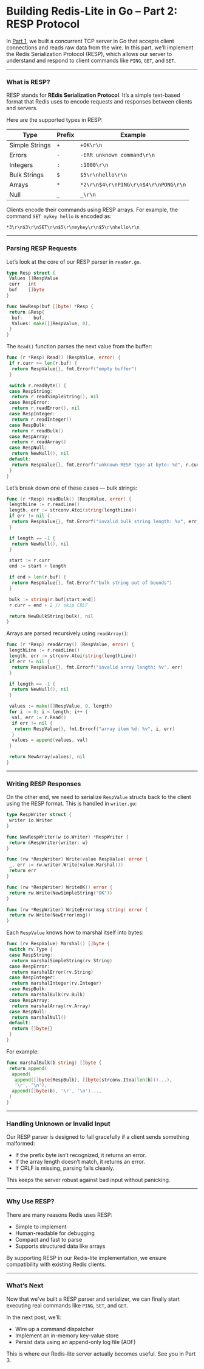 # Building Redis-Lite in Go – Part 2: RESP Protocol

In [Part 1](./part1.md), we built a concurrent TCP server in Go that accepts client connections and reads raw data from the wire. In this part, we’ll implement the Redis Serialization Protocol (RESP), which allows our server to understand and respond to client commands like `PING`, `GET`, and `SET`.

---

### What is RESP?

RESP stands for **REdis Serialization Protocol**. It’s a simple text-based format that Redis uses to encode requests and responses between clients and servers.

Here are the supported types in RESP:

| Type              | Prefix | Example                      |
|-------------------|--------|------------------------------|
| Simple Strings    | `+`    | `+OK\r\n`                    |
| Errors            | `-`    | `-ERR unknown command\r\n`   |
| Integers          | `:`    | `:1000\r\n`                  |
| Bulk Strings      | `$`    | `$5\r\nhello\r\n`            |
| Arrays            | `*`    | `*2\r\n$4\r\nPING\r\n$4\r\nPONG\r\n` |
| Null              | `_`    | `_\r\n`                      |

Clients encode their commands using RESP arrays. For example, the command `SET mykey hello` is encoded as:

```
*3\r\n$3\r\nSET\r\n$5\r\nmykey\r\n$5\r\nhello\r\n
```

---

### Parsing RESP Requests

Let’s look at the core of our RESP parser in `reader.go`.

```go
type Resp struct {
 Values []RespValue
 curr   int
 buf    []byte
}

func NewResp(buf []byte) *Resp {
 return &Resp{
  buf:    buf,
  Values: make([]RespValue, 0),
 }
}
```

The `Read()` function parses the next value from the buffer:

```go
func (r *Resp) Read() (RespValue, error) {
 if r.curr >= len(r.buf) {
  return RespValue{}, fmt.Errorf("empty buffer")
 }

 switch r.readByte() {
 case RespString:
  return r.readSimpleString(), nil
 case RespError:
  return r.readError(), nil
 case RespInteger:
  return r.readInteger()
 case RespBulk:
  return r.readBulk()
 case RespArray:
  return r.readArray()
 case RespNull:
  return NewNull(), nil
 default:
  return RespValue{}, fmt.Errorf("unknown RESP type at byte: %d", r.curr-1)
 }
}
```

Let’s break down one of these cases — bulk strings:

```go
func (r *Resp) readBulk() (RespValue, error) {
 lengthLine := r.readLine()
 length, err := strconv.Atoi(string(lengthLine))
 if err != nil {
  return RespValue{}, fmt.Errorf("invalid bulk string length: %v", err)
 }

 if length == -1 {
  return NewNull(), nil
 }

 start := r.curr
 end := start + length

 if end > len(r.buf) {
  return RespValue{}, fmt.Errorf("bulk string out of bounds")
 }

 bulk := string(r.buf[start:end])
 r.curr = end + 2 // skip CRLF

 return NewBulkString(bulk), nil
}
```

Arrays are parsed recursively using `readArray()`:

```go
func (r *Resp) readArray() (RespValue, error) {
 lengthLine := r.readLine()
 length, err := strconv.Atoi(string(lengthLine))
 if err != nil {
  return RespValue{}, fmt.Errorf("invalid array length: %v", err)
 }

 if length == -1 {
  return NewNull(), nil
 }

 values := make([]RespValue, 0, length)
 for i := 0; i < length; i++ {
  val, err := r.Read()
  if err != nil {
   return RespValue{}, fmt.Errorf("array item %d: %v", i, err)
  }
  values = append(values, val)
 }

 return NewArray(values), nil
}
```

---

### Writing RESP Responses

On the other end, we need to serialize `RespValue` structs back to the client using the RESP format. This is handled in `writer.go`:

```go
type RespWriter struct {
 writer io.Writer
}

func NewRespWriter(w io.Writer) *RespWriter {
 return &RespWriter{writer: w}
}

func (rw *RespWriter) Write(value RespValue) error {
 _, err := rw.writer.Write(value.Marshal())
 return err
}

func (rw *RespWriter) WriteOK() error {
 return rw.Write(NewSimpleString("OK"))
}

func (rw *RespWriter) WriteError(msg string) error {
 return rw.Write(NewError(msg))
}
```

Each `RespValue` knows how to marshal itself into bytes:

```go
func (rv RespValue) Marshal() []byte {
 switch rv.Type {
 case RespString:
  return marshalSimpleString(rv.String)
 case RespError:
  return marshalError(rv.String)
 case RespInteger:
  return marshalInteger(rv.Integer)
 case RespBulk:
  return marshalBulk(rv.Bulk)
 case RespArray:
  return marshalArray(rv.Array)
 case RespNull:
  return marshalNull()
 default:
  return []byte{}
 }
}
```

For example:

```go
func marshalBulk(b string) []byte {
 return append(
  append(
   append([]byte{RespBulk}, []byte(strconv.Itoa(len(b)))...),
   '\r', '\n'),
  append([]byte(b), '\r', '\n')...,
 )
}
```

---

### Handling Unknown or Invalid Input

Our RESP parser is designed to fail gracefully if a client sends something malformed:

- If the prefix byte isn’t recognized, it returns an error.
- If the array length doesn’t match, it returns an error.
- If CRLF is missing, parsing fails cleanly.

This keeps the server robust against bad input without panicking.

---

### Why Use RESP?

There are many reasons Redis uses RESP:

- Simple to implement
- Human-readable for debugging
- Compact and fast to parse
- Supports structured data like arrays

By supporting RESP in our Redis-lite implementation, we ensure compatibility with existing Redis clients.

---

### What’s Next

Now that we’ve built a RESP parser and serializer, we can finally start executing real commands like `PING`, `SET`, and `GET`.

In the next post, we’ll:

- Wire up a command dispatcher
- Implement an in-memory key-value store
- Persist data using an append-only log file (AOF)

This is where our Redis-lite server actually becomes useful. See you in Part 3.
